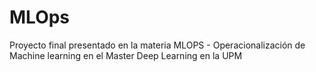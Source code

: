 # MLOps
Proyecto final presentado en la materia MLOPS - Operacionalización de Machine learning en el Master Deep Learning en la UPM
